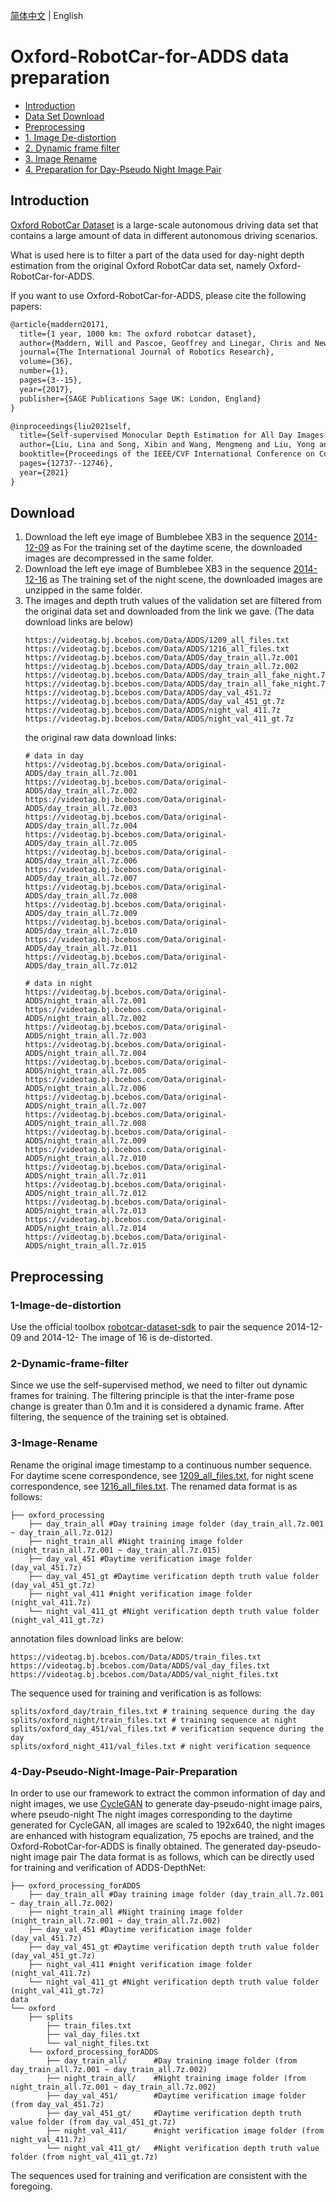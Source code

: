 [简体中文](../../zh-CN/dataset/Oxford_RobotCar.md) | English

# Oxford-RobotCar-for-ADDS data preparation

- [Introduction](#Introduction)
- [Data Set Download](#Download)
- [Preprocessing](#Preprocessing)
- [1. Image De-distortion](#1-Image-de-distortion)
- [2. Dynamic frame filter](#2-Dynamic-frame-filter)
- [3. Image Rename](#3-Image-Rename)
- [4. Preparation for Day-Pseudo Night Image Pair](#4-Day-Pseudo-Night-Image-Pair-Preparation)


## Introduction

[Oxford RobotCar Dataset](https://robotcar-dataset.robots.ox.ac.uk/) is a large-scale autonomous driving data set that contains a large amount of data in different autonomous driving scenarios.

What is used here is to filter a part of the data used for day-night depth estimation from the original Oxford RobotCar data set, namely Oxford-RobotCar-for-ADDS.

If you want to use Oxford-RobotCar-for-ADDS, please cite the following papers:
```latex
@article{maddern20171,
  title={1 year, 1000 km: The oxford robotcar dataset},
  author={Maddern, Will and Pascoe, Geoffrey and Linegar, Chris and Newman, Paul},
  journal={The International Journal of Robotics Research},
  volume={36},
  number={1},
  pages={3--15},
  year={2017},
  publisher={SAGE Publications Sage UK: London, England}
}
```
```latex
@inproceedings{liu2021self,
  title={Self-supervised Monocular Depth Estimation for All Day Images using Domain Separation},
  author={Liu, Lina and Song, Xibin and Wang, Mengmeng and Liu, Yong and Zhang, Liangjun},
  booktitle={Proceedings of the IEEE/CVF International Conference on Computer Vision},
  pages={12737--12746},
  year={2021}
}
```

## Download

1. Download the left eye image of Bumblebee XB3 in the sequence [2014-12-09](https://robotcar-dataset.robots.ox.ac.uk/datasets/2014-12-09-13-21-02/) as For the training set of the daytime scene, the downloaded images are decompressed in the same folder.
2. Download the left eye image of Bumblebee XB3 in the sequence [2014-12-16](https://robotcar-dataset.robots.ox.ac.uk/datasets/2014-12-16-18-44-24/) as The training set of the night scene, the downloaded images are unzipped in the same folder.
3. The images and depth truth values ​​of the validation set are filtered from the original data set and downloaded from the link we gave. (The data download links are below)
    ```shell
    https://videotag.bj.bcebos.com/Data/ADDS/1209_all_files.txt
    https://videotag.bj.bcebos.com/Data/ADDS/1216_all_files.txt
    https://videotag.bj.bcebos.com/Data/ADDS/day_train_all.7z.001
    https://videotag.bj.bcebos.com/Data/ADDS/day_train_all.7z.002
    https://videotag.bj.bcebos.com/Data/ADDS/day_train_all_fake_night.7z.001
    https://videotag.bj.bcebos.com/Data/ADDS/day_train_all_fake_night.7z.002
    https://videotag.bj.bcebos.com/Data/ADDS/day_val_451.7z
    https://videotag.bj.bcebos.com/Data/ADDS/day_val_451_gt.7z
    https://videotag.bj.bcebos.com/Data/ADDS/night_val_411.7z
    https://videotag.bj.bcebos.com/Data/ADDS/night_val_411_gt.7z
    ```
    the original raw data download links:
    ```shell
    # data in day
    https://videotag.bj.bcebos.com/Data/original-ADDS/day_train_all.7z.001
    https://videotag.bj.bcebos.com/Data/original-ADDS/day_train_all.7z.002
    https://videotag.bj.bcebos.com/Data/original-ADDS/day_train_all.7z.003
    https://videotag.bj.bcebos.com/Data/original-ADDS/day_train_all.7z.004
    https://videotag.bj.bcebos.com/Data/original-ADDS/day_train_all.7z.005
    https://videotag.bj.bcebos.com/Data/original-ADDS/day_train_all.7z.006
    https://videotag.bj.bcebos.com/Data/original-ADDS/day_train_all.7z.007
    https://videotag.bj.bcebos.com/Data/original-ADDS/day_train_all.7z.008
    https://videotag.bj.bcebos.com/Data/original-ADDS/day_train_all.7z.009
    https://videotag.bj.bcebos.com/Data/original-ADDS/day_train_all.7z.010
    https://videotag.bj.bcebos.com/Data/original-ADDS/day_train_all.7z.011
    https://videotag.bj.bcebos.com/Data/original-ADDS/day_train_all.7z.012

    # data in night
    https://videotag.bj.bcebos.com/Data/original-ADDS/night_train_all.7z.001
    https://videotag.bj.bcebos.com/Data/original-ADDS/night_train_all.7z.002
    https://videotag.bj.bcebos.com/Data/original-ADDS/night_train_all.7z.003
    https://videotag.bj.bcebos.com/Data/original-ADDS/night_train_all.7z.004
    https://videotag.bj.bcebos.com/Data/original-ADDS/night_train_all.7z.005
    https://videotag.bj.bcebos.com/Data/original-ADDS/night_train_all.7z.006
    https://videotag.bj.bcebos.com/Data/original-ADDS/night_train_all.7z.007
    https://videotag.bj.bcebos.com/Data/original-ADDS/night_train_all.7z.008
    https://videotag.bj.bcebos.com/Data/original-ADDS/night_train_all.7z.009
    https://videotag.bj.bcebos.com/Data/original-ADDS/night_train_all.7z.010
    https://videotag.bj.bcebos.com/Data/original-ADDS/night_train_all.7z.011
    https://videotag.bj.bcebos.com/Data/original-ADDS/night_train_all.7z.012
    https://videotag.bj.bcebos.com/Data/original-ADDS/night_train_all.7z.013
    https://videotag.bj.bcebos.com/Data/original-ADDS/night_train_all.7z.014
    https://videotag.bj.bcebos.com/Data/original-ADDS/night_train_all.7z.015
    ```

## Preprocessing

### 1-Image-de-distortion

Use the official toolbox [robotcar-dataset-sdk](https://github.com/ori-mrg/robotcar-dataset-sdk/tree/master/python) to pair the sequence 2014-12-09 and 2014-12- The image of 16 is de-distorted.


### 2-Dynamic-frame-filter

Since we use the self-supervised method, we need to filter out dynamic frames for training. The filtering principle is that the inter-frame pose change is greater than 0.1m and it is considered a dynamic frame. After filtering, the sequence of the training set is obtained.


### 3-Image-Rename

Rename the original image timestamp to a continuous number sequence. For daytime scene correspondence, see [1209_all_files.txt](https://videotag.bj.bcebos.com/Data/ADDS/1209_all_files.txt), for night scene correspondence, see [1216_all_files.txt](https://videotag.bj.bcebos.com/Data/ADDS/1216_all_files.txt). The renamed data format is as follows:
```
├── oxford_processing
    ├── day_train_all #Day training image folder (day_train_all.7z.001 ~ day_train_all.7z.012)
    ├── night_train_all #Night training image folder (night_train_all.7z.001 ~ day_train_all.7z.015)
    ├── day_val_451 #Daytime verification image folder (day_val_451.7z)
    ├── day_val_451_gt #Daytime verification depth truth value folder (day_val_451_gt.7z)
    ├── night_val_411 #night verification image folder (night_val_411.7z)
    └── night_val_411_gt #Night verification depth truth value folder (night_val_411_gt.7z)
```

annotation files download links are below:
```shell
https://videotag.bj.bcebos.com/Data/ADDS/train_files.txt
https://videotag.bj.bcebos.com/Data/ADDS/val_day_files.txt
https://videotag.bj.bcebos.com/Data/ADDS/val_night_files.txt
```

The sequence used for training and verification is as follows:

```
splits/oxford_day/train_files.txt # training sequence during the day
splits/oxford_night/train_files.txt # training sequence at night
splits/oxford_day_451/val_files.txt # verification sequence during the day
splits/oxford_night_411/val_files.txt # night verification sequence
```

### 4-Day-Pseudo-Night-Image-Pair-Preparation

In order to use our framework to extract the common information of day and night images, we use [CycleGAN](https://github.com/junyanz/pytorch-CycleGAN-and-pix2pix) to generate day-pseudo-night image pairs, where pseudo-night The night images corresponding to the daytime generated for CycleGAN, all images are scaled to 192x640, the night images are enhanced with histogram equalization, 75 epochs are trained, and the Oxford-RobotCar-for-ADDS is finally obtained. The generated day-pseudo-night image pair The data format is as follows, which can be directly used for training and verification of ADDS-DepthNet:
```
├── oxford_processing_forADDS
    ├── day_train_all #Day training image folder (day_train_all.7z.001 ~ day_train_all.7z.002)
    ├── night_train_all #Night training image folder (night_train_all.7z.001 ~ day_train_all.7z.002)
    ├── day_val_451 #Daytime verification image folder (day_val_451.7z)
    ├── day_val_451_gt #Daytime verification depth truth value folder (day_val_451_gt.7z)
    ├── night_val_411 #night verification image folder (night_val_411.7z)
    └── night_val_411_gt #Night verification depth truth value folder (night_val_411_gt.7z)
data
└── oxford
    ├── splits
        ├── train_files.txt
        ├── val_day_files.txt
        └── val_night_files.txt
    └── oxford_processing_forADDS
        ├── day_train_all/      #Day training image folder (from day_train_all.7z.001 ~ day_train_all.7z.002)
        ├── night_train_all/    #Night training image folder (from night_train_all.7z.001 ~ day_train_all.7z.002)
        ├── day_val_451/        #Daytime verification image folder (from day_val_451.7z)
        ├── day_val_451_gt/     #Daytime verification depth truth value folder (from day_val_451_gt.7z)
        ├── night_val_411/      #night verification image folder (from night_val_411.7z)
        └── night_val_411_gt/   #Night verification depth truth value folder (from night_val_411_gt.7z)

```

The sequences used for training and verification are consistent with the foregoing.
